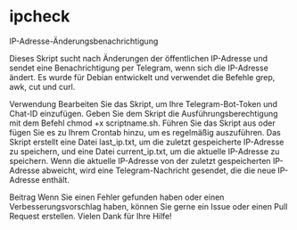 # ipcheck
IP-Adresse-Änderungsbenachrichtigung

Dieses Skript sucht nach Änderungen der öffentlichen IP-Adresse und sendet eine Benachrichtigung per Telegram, wenn sich die IP-Adresse ändert. Es wurde für Debian entwickelt und verwendet die Befehle  grep, awk, cut und curl.

Verwendung
Bearbeiten Sie das Skript, um Ihre Telegram-Bot-Token und Chat-ID einzufügen.
Geben Sie dem Skript die Ausführungsberechtigung mit dem Befehl chmod +x scriptname.sh.
Führen Sie das Skript aus oder fügen Sie es zu Ihrem Crontab hinzu, um es regelmäßig auszuführen.
Das Skript erstellt eine Datei last_ip.txt, um die zuletzt gespeicherte IP-Adresse zu speichern, und eine Datei current_ip.txt, um die aktuelle IP-Adresse zu speichern. Wenn die aktuelle IP-Adresse von der zuletzt gespeicherten IP-Adresse abweicht, wird eine Telegram-Nachricht gesendet, die die neue IP-Adresse enthält.

Beitrag
Wenn Sie einen Fehler gefunden haben oder einen Verbesserungsvorschlag haben, können Sie gerne ein Issue oder einen Pull Request erstellen. Vielen Dank für Ihre Hilfe!
